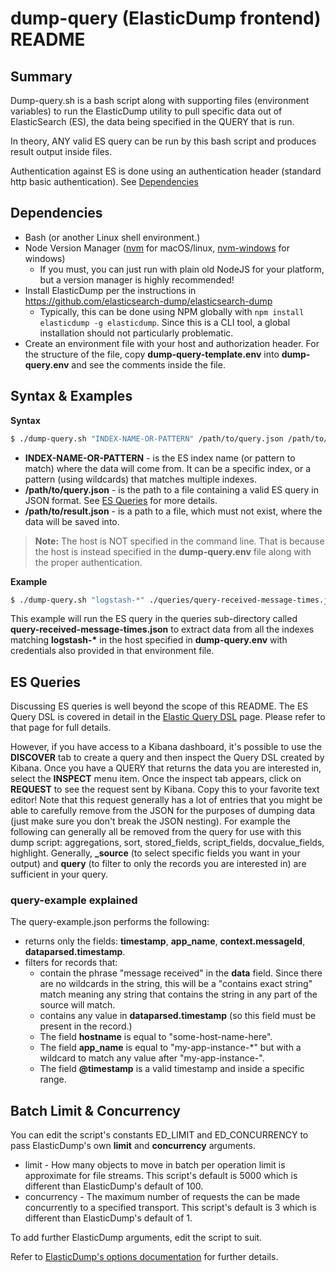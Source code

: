 # dump-query (ElasticDump frontend) README

## Summary

Dump-query.sh is a bash script along with supporting files (environment variables) to run the ElasticDump utility to pull specific data out of ElasticSearch (ES), the data being specified in the QUERY that is run.

In theory, ANY valid ES query can be run by this bash script and produces result output inside files. 

Authentication against ES is done using an authentication header (standard http basic authentication). See [Dependencies](#dependencies)

## Dependencies

* Bash (or another Linux shell environment.)
* Node Version Manager ([nvm](https://github.com/nvm-sh/nvm) for macOS/linux, [nvm-windows](https://github.com/coreybutler/nvm-windows#bulb-whats-the-big-difference) for windows)
    - If you must, you can just run with plain old NodeJS for your platform, but a version manager is highly recommended!
* Install ElasticDump per the instructions in https://github.com/elasticsearch-dump/elasticsearch-dump
    - Typically, this can be done using NPM globally with `npm install elasticdump -g elasticdump`. Since this is a CLI tool, a global installation should not particularly problematic.
* Create an environment file with your host and authorization header. For the structure of the file, copy **dump-query-template.env** into **dump-query.env** and see the comments inside the file.

## Syntax & Examples

**Syntax**

```bash
$ ./dump-query.sh "INDEX-NAME-OR-PATTERN" /path/to/query.json /path/to/result.json
```
- **INDEX-NAME-OR-PATTERN** - is the ES index name (or pattern to match) where the data will come from. It can be a specific index, or a pattern (using wildcards) that matches multiple indexes.
- **/path/to/query.json** - is the path to a file containing a valid ES query in JSON format. See [ES Queries](#es-queries) for more details.
- **/path/to/result.json** - is a path to a file, which must not exist, where the data will be saved into.

> **Note:** The host is NOT specified in the command line. That is because the host is instead specified in the **dump-query.env** file along with the proper authentication.

**Example**

```bash
$ ./dump-query.sh "logstash-*" ./queries/query-received-message-times.json ./results/result-week2.json
```
This example will run the ES query in the queries sub-directory called **query-received-message-times.json** to extract data from all the indexes matching **logstash-\*** in the host specified in **dump-query.env** with credentials also provided in that environment file.

## ES Queries

Discussing ES queries is well beyond the scope of this README. The ES Query DSL is covered in detail in the [Elastic Query DSL](https://www.elastic.co/guide/en/elasticsearch/reference/current/query-dsl.html) page. Please refer to that page for full details.

However, if you have access to a Kibana dashboard, it's possible to use the **DISCOVER** tab to create a query and then inspect the Query DSL created by Kibana. Once you have a QUERY that returns the data you are interested in, select the **INSPECT** menu item. Once the inspect tab appears, click on **REQUEST** to see the request sent by Kibana. Copy this to your favorite text editor! Note that this request generally has a lot of entries that you might be able to carefully remove from the JSON for the purposes of dumping data (just make sure you don't break the JSON nesting). For example the following can generally all be removed from the query for use with this dump script: aggregations, sort, stored_fields, script_fields, docvalue_fields, highlight. Generally, **_source** (to select specific fields you want in your output) and **query** (to filter to only the records you are interested in) are sufficient in your query.

### query-example explained

The query-example.json performs the following:

- returns only the fields: **timestamp**, **app_name**, **context.messageId**, **dataparsed.timestamp**.
- filters for records that:
    - contain the phrase "message received" in the **data** field. Since there are no wildcards in the string, this will be a "contains exact string" match meaning any string that contains the string in any part of the source will match.
    - contains any value in **dataparsed.timestamp** (so this field must be present in the record.)
    - The field **hostname** is equal to "some-host-name-here".
    - The field **app_name** is equal to "my-app-instance-\*" but with a wildcard to match any value after "my-app-instance-".
    - The field **@timestamp** is a valid timestamp and inside a specific range.

## Batch Limit & Concurrency

You can edit the script's constants ED_LIMIT and ED_CONCURRENCY to pass ElasticDump's own **limit** and **concurrency** arguments.

* limit - How many objects to move in batch per operation limit is approximate for file streams. This script's default is 5000 which is different than ElasticDump's default of 100.
* concurrency - The maximum number of requests the can be made concurrently to a specified transport. This script's default is 3 which is different than ElasticDump's default of 1.

To add further ElasticDump arguments, edit the script to suit.

Refer to [ElasticDump's options documentation](https://github.com/elasticsearch-dump/elasticsearch-dump#options) for further details.